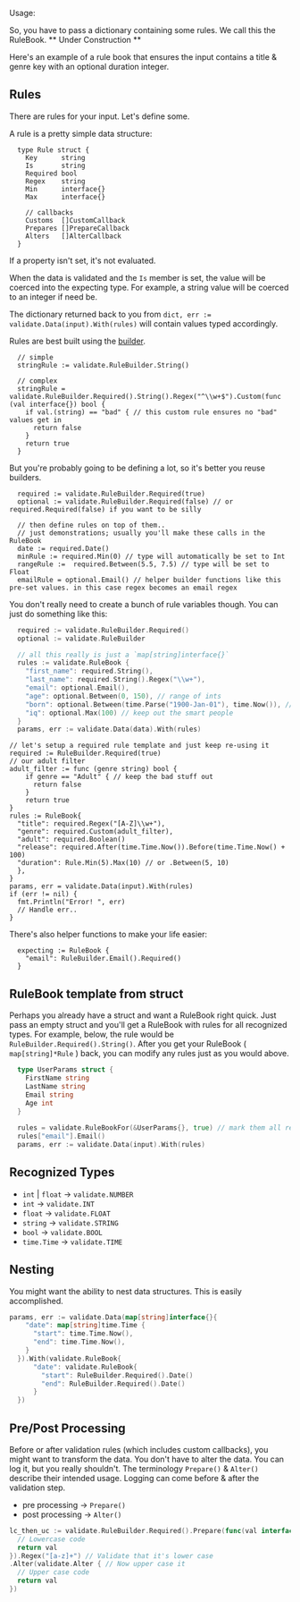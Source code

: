 Usage:

So, you have to pass a dictionary containing some rules. We call this the RuleBook.
** Under Construction **

Here's an example of a rule book that ensures the input contains a title & genre key with an optional duration integer. 

Rules
------
There are rules for your input. Let's define some.


A rule is a pretty simple data structure:
```
  type Rule struct {
    Key      string
    Is       string 
    Required bool 
    Regex    string
    Min      interface{}
    Max      interface{}

    // callbacks
    Customs  []CustomCallback
    Prepares []PrepareCallback
    Alters   []AlterCallback
  }
```

If a property isn't set, it's not evaluated. 

When the data is validated and the `Is` member is set, the value will be coerced into the expecting type.
For example, a string value will be coerced to an integer if need be.

The dictionary returned back to you from `dict, err := validate.Data(input).With(rules)` will contain
values typed accordingly. 

Rules are best built using the [builder](https://github.com/lann/builder).

```
  // simple
  stringRule := validate.RuleBuilder.String()

  // complex
  stringRule = validate.RuleBuilder.Required().String().Regex("^\\w+$").Custom(func (val interface{}) bool {
    if val.(string) == "bad" { // this custom rule ensures no "bad" values get in
      return false
    }
    return true
  }
```

But you're probably going to be defining a lot, so it's better you reuse builders.

```
  required := validate.RuleBuilder.Required(true)
  optional := validate.RuleBuilder.Required(false) // or required.Required(false) if you want to be silly

  // then define rules on top of them..
  // just demonstrations; usually you'll make these calls in the RuleBook
  date := required.Date()
  minRule := required.Min(0) // type will automatically be set to Int
  rangeRule :=  required.Between(5.5, 7.5) // type will be set to Float 
  emailRule = optional.Email() // helper builder functions like this pre-set values. in this case regex becomes an email regex
```

You don't really need to create a bunch of rule variables though. You can just do something like this:

```go
  required := validate.RuleBuilder.Required()
  optional := validate.RuleBuilder

  // all this really is just a `map[string]interface{}` 
  rules := validate.RuleBook {
    "first_name": required.String(),
    "last_name": required.String().Regex("\\w+"),
    "email": optional.Email(),
    "age": optional.Between(0, 150), // range of ints
    "born": optional.Between(time.Parse("1900-Jan-01"), time.Now()), // range of dates
    "iq": optional.Max(100) // keep out the smart people
  }
  params, err := validate.Data(data).With(rules) 
```

```
// let's setup a required rule template and just keep re-using it
required := RuleBuilder.Required(true)
// our adult filter
adult_filter := func (genre string) bool {
    if genre == "Adult" { // keep the bad stuff out
      return false
    }
    return true
}
rules := RuleBook{
  "title": required.Regex("[A-Z]\\w+"),
  "genre": required.Custom(adult_filter),
  "adult": required.Boolean()
  "release": required.After(time.Time.Now()).Before(time.Time.Now() + 100)
  "duration": Rule.Min(5).Max(10) // or .Between(5, 10)
  },
} 
params, err = validate.Data(input).With(rules)
if (err != nil) {
  fmt.Println("Error! ", err)
  // Handle err..
}
```

There's also helper functions to make your life easier:

```
  expecting := RuleBook {
    "email": RuleBuilder.Email().Required() 
  } 
```


RuleBook template from struct
-----
Perhaps you already have a struct and want a RuleBook right quick. Just pass an empty struct and you'll get a RuleBook with rules for 
all recognized types. For example, below, the rule would be `RuleBuilder.Required().String()`. After you get your RuleBook ( `map[string]*Rule` ) back, you
can modify any rules just as you would above.

```go
  type UserParams struct {
    FirstName string
    LastName string
    Email string
    Age int
  }
  
  rules = validate.RuleBookFor(&UserParams{}, true) // mark them all required
  rules["email"].Email()
  params, err := validate.Data(input).With(rules)
```

Recognized Types
------
* `int` | `float` -> `validate.NUMBER`
* `int`           -> `validate.INT`
* `float`         -> `validate.FLOAT`
* `string`        -> `validate.STRING`
* `bool`          -> `validate.BOOL`
* `time.Time`     -> `validate.TIME`

Nesting
------
You might want the ability to nest data structures. This is easily accomplished.

```go
params, err := validate.Data(map[string]interface{}{
    "date": map[string]time.Time {
      "start": time.Time.Now(),
      "end": time.Time.Now(),
    }
  }).With(validate.RuleBook{
      "date": validate.RuleBook{
        "start": RuleBuilder.Required().Date()
        "end": RuleBuilder.Required().Date()
      }
  })
```

Pre/Post Processing
--------
Before or after validation rules (which includes custom callbacks), you might want to transform the data. You don't have
to alter the data. You can log it, but you really shouldn't. The terminology `Prepare()` & `Alter()` describe their intended usage.
Logging can come before & after the validation step. 

* pre processing  -> `Prepare()`
* post processing -> `Alter()`

```go
lc_then_uc := validate.RuleBuilder.Required().Prepare(func(val interface{}) interface{} {
  // Lowercase code
  return val
}).Regex("[a-z]+") // Validate that it's lower case
.Alter(validate.Alter { // Now upper case it
  // Upper case code
  return val
})
```

